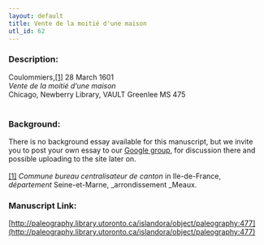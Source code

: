 ```yaml
---
layout: default
title: Vente de la moitié d'une maison
utl_id: 62
---
```


### Description:

Coulommiers,<a id="_ftnref1">[[1]](#_ftn1)</a> 28 March 1601<br>
_Vente de la moitié d’une maison_<br>
Chicago, Newberry Library, VAULT Greenlee MS 475<br>
 <br>


### Background:

There is no background essay available for this manuscript, but we invite you to post your own essay to our [Google group](https://paleography.library.utoronto.ca/content/group-work), for discussion there and possible uploading to the site later on.<br><br>
<a id="_ftn1">[[1]](#_ftnref1)</a> _Commune bureau centralisateur de canton_ in Ile-de-France, _département_ Seine-et-Marne, _arrondissement _Meaux. <br>


### Manuscript Link:

[http://paleography.library.utoronto.ca/islandora/object/paleography:477](http://paleography.library.utoronto.ca/islandora/object/paleography:477)